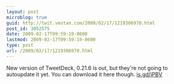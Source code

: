 ```yaml
---
layout: post
microblog: true
guid: http://twit.vmstan.com/2009/02/17/1219306970.html
post_id: 3052575
date: 2009-02-17T09:59:19-0600
lastmod: 2009-02-17T09:59:19-0600
type: post
url: /2009/02/17/1219306970.html
---
```

New version of TweetDeck, 0.21.6 is out, but they're not going to autoupdate it yet. You can download it here though. [is.gd/jPBV](http://is.gd/jPBV)
